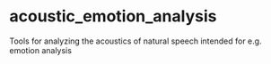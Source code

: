 # acoustic_emotion_analysis
Tools for analyzing the acoustics of natural speech intended for e.g. emotion analysis
